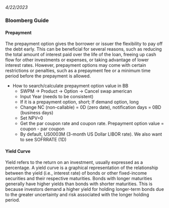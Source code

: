 *4/22/2023*
### Bloomberg Guide
#### Prepayment <br/>
The prepayment option gives the borrower or issuer the flexibility to pay off the debt early. This can be beneficial for several reasons, such as reducing the total amount of interest paid over the life of the loan, freeing up cash flow for other investments or expenses, or taking advantage of lower interest rates. However, prepayment options may come with certain restrictions or penalties, such as a prepayment fee or a minimum time period before the prepayment is allowed. <br/>
* How to search/calculate prepayment option value in BB
  - SWPM &#8594; Product &#8594; Option &#8594; Cancel swap american
  - Input Year (needs to be consistent)
  - If it is a prepayment option, short; If demand option, long
  - Change NC (non-callable) = 0D (zero date), notification days = 0BD (business days)
  - Set NPV=0
  - Get the par coupon rate and coupon rate. Prepayment option value = coupon - par coupon
  - By default, US0003M (3-month US Dollar LIBOR rate). We also want to see SOFRRATE (1D)


#### Yield Curve <br/>
Yield refers to the return on an investment, usually expressed as a percentage. A yield curve is a graphical representation of the relationship between the yield (i.e., interest rate) of bonds or other fixed-income securities and their respective maturities. Bonds with longer maturities generally have higher yields than bonds with shorter maturities. This is because investors demand a higher yield for holding longer-term bonds due to the greater uncertainty and risk associated with the longer holding period.
